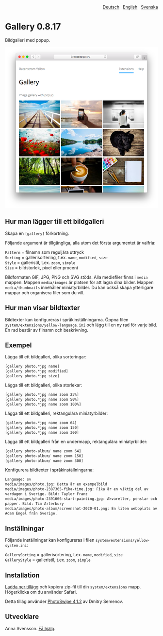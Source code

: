 <p align="right"><a href="README-de.md">Deutsch</a> &nbsp; <a href="README.md">English</a> &nbsp; <a href="README-sv.md">Svenska</a></p>

# Gallery 0.8.17

Bildgalleri med popup.

<p align="center"><img src="gallery-screenshot.png?raw=true" alt="Skärmdump"></p>

## Hur man lägger till ett bildgalleri

Skapa en `[gallery]` förkortning.

Följande argument är tillgängliga, alla utom det första argumentet är valfria:

`Pattern` = filnamn som reguljära uttryck  
`Sorting` = gallerisortering, t.ex. `name`, `modified`, `size`  
`Style` = galleristil, t.ex. `zoom`, `simple`  
`Size` = bildstorlek, pixel eller procent  

Bildformaten GIF, JPG, PNG och SVG stöds. Alla mediefiler finns i `media` mappen.
Mappen `media/images` är platsen för att lagra dina bilder. Mappen `media/thumbnails` innehåller miniatyrbilder. Du kan också skapa ytterligare mappar och organisera filer som du vill.

## Hur man visar bildtexter

Bildtexter kan konfigureras i språkinställningarna. Öppna filen `system/extensions/yellow-language.ini` och lägg till en ny rad för varje bild. En rad består av filnamn och beskrivning.

## Exempel

Lägga till ett bildgalleri, olika sorteringar:

    [gallery photo.*jpg name]
    [gallery photo.*jpg modified]
    [gallery photo.*jpg size]

Lägga till ett bildgalleri, olika storlekar:

    [gallery photo.*jpg name zoom 25%]
    [gallery photo.*jpg name zoom 50%]
    [gallery photo.*jpg name zoom 100%]

Lägga till ett bildgalleri, rektangulära miniatyrbilder:

    [gallery photo.*jpg name zoom 64]
    [gallery photo.*jpg name zoom 150]
    [gallery photo.*jpg name zoom 300]

Lägga till ett bildgalleri från en undermapp, rektangulära miniatyrbilder:

    [gallery photo-album/ name zoom 64]
    [gallery photo-album/ name zoom 150]
    [gallery photo-album/ name zoom 300]

Konfigurera bildtexter i språkinställningarna:

    Language: sv
    media/images/photo.jpg: Detta är en exempelbild
    media/images/photo-2387365-fika-time.jpg: Fika är en viktig del av vardagen i Sverige. Bild: Taylor Franz
    media/images/photo-2391666-start-painting.jpg: Akvareller, penslar och papper. Bild: Tim Arterbury
    media/images/photo-album/screenshot-2020-01.png: En liten webbplats av Adam Engel från Sverige.

## Inställningar

Följande inställningar kan konfigureras i filen `system/extensions/yellow-system.ini`:

`GallerySorting` = gallerisortering, t.ex. `name`, `modified`, `size`  
`GalleryStyle` = galleristil, t.ex. `zoom`, `simple`  

## Installation

[Ladda ner tillägg](https://github.com/annaesvensson/yellow-gallery/archive/main.zip) och kopiera zip-fil till din `system/extensions` mapp. Högerklicka om du använder Safari.

Detta tilläg använder [PhotoSwipe 4.1.2](https://github.com/dimsemenov/photoswipe) av Dmitry Semenov.

## Utvecklare

Anna Svensson. [Få hjälp](https://datenstrom.se/sv/yellow/help/).
